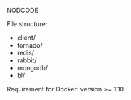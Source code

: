 NODCODE

File structure:

- client/
- tornado/
- redis/
- rabbit/
- mongodb/
- bl/

Requirement for Docker: version >= 1.10 
